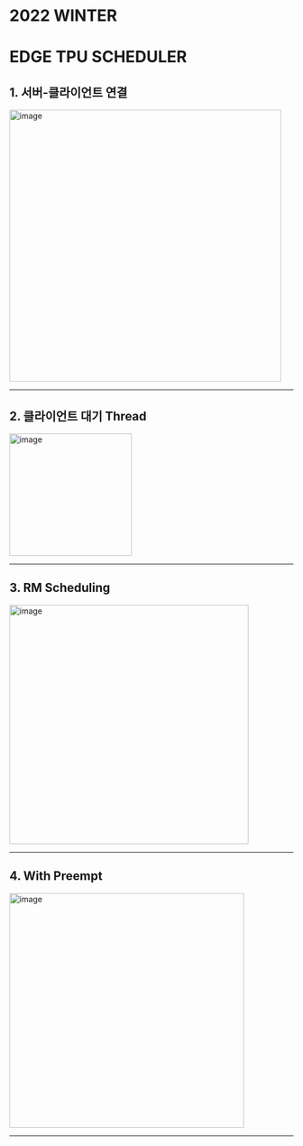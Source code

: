 # 2022 WINTER

# EDGE TPU SCHEDULER

## 1. 서버-클라이언트 연결
<img width="482" alt="image" src="https://user-images.githubusercontent.com/91827515/169298059-76875502-02e5-4bc5-af4c-921ef192e799.png">
<hr/>

## 2. 클라이언트 대기 Thread
<img width="217" alt="image" src="https://user-images.githubusercontent.com/91827515/169298168-c226fa37-1e58-4a9d-90b3-82060c7e548e.png">
<hr/>

## 3. RM Scheduling
<img width="424" alt="image" src="https://user-images.githubusercontent.com/91827515/169298409-3260c138-3b68-4410-98c8-7afacbeb8259.png">
<hr/>

## 4. With Preempt
<img width="416" alt="image" src="https://user-images.githubusercontent.com/91827515/169298467-871c547f-6017-4986-be03-c019baadcb9d.png">
<hr/>

